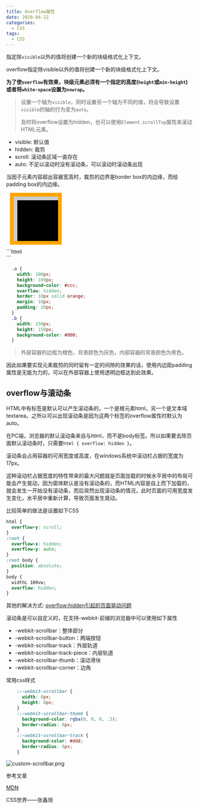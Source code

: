 ```yaml
---
title: Overflow属性
date: 2020-04-22
categories:
  - CSS
tags:
  - CSS
---
```


指定除`visible`以外的值将创建一个新的块级格式化上下文。

overflow指定除visible以外的值将创建一个新的块级格式化上下文。

**为了使`overflow`有效果，块级元素必须有一个指定的高度(`height`或`min-height`)或者将`white-space`设置为`nowrap`。**

> 设置一个轴为`visible`，同时设置另一个轴为不同的值，将会导致设置`visible`的轴的行为变为`auto`。
>
> 及时将overflow设置为hidden，也可以使用`Element.scrollTop`属性来滚动HTML元素。

- visible: 默认值
- hidden: 裁剪
- scroll: 滚动条区域一直存在
- auto: 不足以滚动时没有滚动条，可以滚动时滚动条出现



当因子元素内容超出容器宽高时，裁剪的边界是border box的内边缘，而给padding box的内边缘。
<div style="width: 100px;height: 100px;background-color: #ccc;overflow: hidden;border: 10px solid orange;margin: 10px;padding: 10px;">
  <div style="width: 150px;height: 150px;
background-color: #000;"></div>
</div>
```html
  <div class="a">
    <div class="b"></div>
  </div>
```

```css
  .a {
    width: 100px;
    height: 100px;
    background-color: #ccc;
    overflow: hidden;
    border: 10px solid orange;
    margin: 10px;
    padding: 10px;
  }
  .b {
    width: 150px;
    height: 150px;
    background-color: #000;
  }
```



> 外层容器的边框为橙色，背景颜色为灰色，内部容器的背景颜色为黑色。

因此如果要实现元素裁剪的同时留有一定的间隙的效果的话，使用内边距padding属性是无能为力的，可以在外部容器上使用透明边框达到此效果。



## overflow与滚动条

HTML中有标签是默认可以产生滚动条的，一个是根元素html，另一个是文本域textarea。之所以可以出现滚动条是因为这两个标签的overflow属性时默认为auto。



在PC端，浏览器的默认滚动条来自与html，而不是body标签。所以如果要去除页面默认滚动条时，只需要`html { overflow: hidden }`。



滚动条会占用容器的可用宽度或高度，在windows系统中滚动栏占据的宽度为17px。

这种滚动栏占据宽度的特性带来的最大问题就是页面加载的时候水平居中的布局可能会产生晃动，因为窗体默认是没有滚动条的，而HTML内容是自上而下加载的，就会发生一开始没有滚动条，而后突然出现滚动条的情况，此时页面的可用宽度发生变化，水平居中重新计算，导致页面发生晃动。

比较简单的做法是设置如下CSS

```css
html {
  overflow-y: scroll;
}
:root {
  overflow-x: hidden;
  overflow-y: auto;
}
:root body {
  position: absolute;
}
body {
  widthL 100vw;
  overflow: hidden;
}
```



其他的解决方式: [overflow:hidden引起的页面晃动问题](<https://juejin.im/post/5af9758651882542845229f2>)



滚动条是可以自定义的，在支持-webkit-前缀的浏览器中可以使用如下属性

- -webkit-scrollbar：整体部分
- -webkit-scrollbar-button：两端按钮
- -webkit-scrollbar-track：外层轨道
- -webkit-scrollbar-track-piece：内层轨道
- -webkit-scrollbar-thumb：滚动滑块
- -webkit-scrollbar-corner：边角

常用css样式

```css
    ::-webkit-scrollbar {
      width: 8px;
      height: 8px;
    }
    ::-webkit-scrollbar-thumb {
      background-color: rgba(0, 0, 0, .3);
      border-radius: 6px;
    }
    ::-webkit-scrollbar-track {
      background-color: #ddd;
      border-radius: 6px;
    }
```

![custom-scrollbar.png](https://i.loli.net/2020/04/22/MxOBqG4tV6YRswI.png)



参考文章

[MDN](<https://developer.mozilla.org/zh-CN/docs/Web/CSS/overflow>)

CSS世界——张鑫旭



